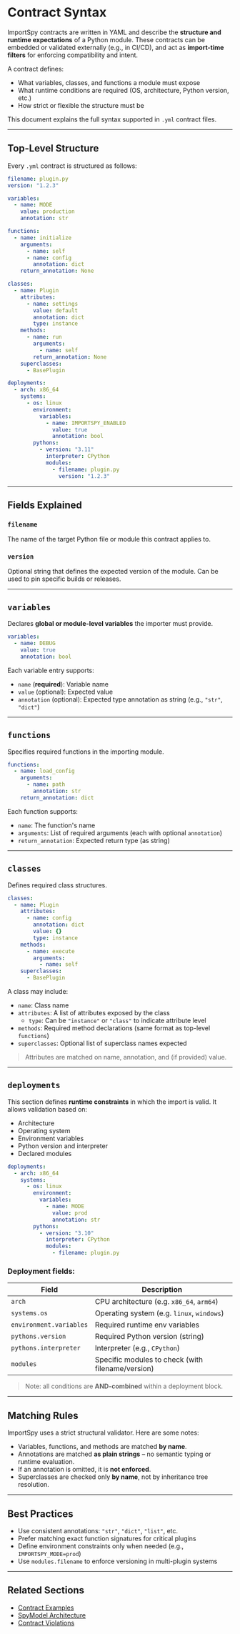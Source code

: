 # Contract Syntax

ImportSpy contracts are written in YAML and describe the **structure and runtime expectations** of a Python module. These contracts can be embedded or validated externally (e.g., in CI/CD), and act as **import-time filters** for enforcing compatibility and intent.

A contract defines:
- What variables, classes, and functions a module must expose
- What runtime conditions are required (OS, architecture, Python version, etc.)
- How strict or flexible the structure must be

This document explains the full syntax supported in `.yml` contract files.

---

## Top-Level Structure

Every `.yml` contract is structured as follows:

```yaml
filename: plugin.py
version: "1.2.3"

variables:
  - name: MODE
    value: production
    annotation: str

functions:
  - name: initialize
    arguments:
      - name: self
      - name: config
        annotation: dict
    return_annotation: None

classes:
  - name: Plugin
    attributes:
      - name: settings
        value: default
        annotation: dict
        type: instance
    methods:
      - name: run
        arguments:
          - name: self
        return_annotation: None
    superclasses:
      - BasePlugin

deployments:
  - arch: x86_64
    systems:
      - os: linux
        environment:
          variables:
            - name: IMPORTSPY_ENABLED
              value: true
              annotation: bool
        pythons:
          - version: "3.11"
            interpreter: CPython
            modules:
              - filename: plugin.py
                version: "1.2.3"
```

---

## Fields Explained

### `filename`
The name of the target Python file or module this contract applies to.

### `version`
Optional string that defines the expected version of the module. Can be used to pin specific builds or releases.

---

## `variables`

Declares **global or module-level variables** the importer must provide.

```yaml
variables:
  - name: DEBUG
    value: true
    annotation: bool
```

Each variable entry supports:
- `name` (**required**): Variable name
- `value` (optional): Expected value
- `annotation` (optional): Expected type annotation as string (e.g., `"str"`, `"dict"`)

---

## `functions`

Specifies required functions in the importing module.

```yaml
functions:
  - name: load_config
    arguments:
      - name: path
        annotation: str
    return_annotation: dict
```

Each function supports:
- `name`: The function's name
- `arguments`: List of required arguments (each with optional `annotation`)
- `return_annotation`: Expected return type (as string)

---

## `classes`

Defines required class structures.

```yaml
classes:
  - name: Plugin
    attributes:
      - name: config
        annotation: dict
        value: {}
        type: instance
    methods:
      - name: execute
        arguments:
          - name: self
    superclasses:
      - BasePlugin
```

A class may include:
- `name`: Class name
- `attributes`: A list of attributes exposed by the class
  - `type`: Can be `"instance"` or `"class"` to indicate attribute level
- `methods`: Required method declarations (same format as top-level `functions`)
- `superclasses`: Optional list of superclass names expected

> Attributes are matched on name, annotation, and (if provided) value.

---

## `deployments`

This section defines **runtime constraints** in which the import is valid. It allows validation based on:

- Architecture
- Operating system
- Environment variables
- Python version and interpreter
- Declared modules

```yaml
deployments:
  - arch: x86_64
    systems:
      - os: linux
        environment:
          variables:
            - name: MODE
              value: prod
              annotation: str
        pythons:
          - version: "3.10"
            interpreter: CPython
            modules:
              - filename: plugin.py
```

### Deployment fields:

| Field        | Description                                 |
|--------------|---------------------------------------------|
| `arch`       | CPU architecture (e.g. `x86_64`, `arm64`)   |
| `systems.os` | Operating system (e.g. `linux`, `windows`)  |
| `environment.variables` | Required runtime env variables   |
| `pythons.version` | Required Python version (string)       |
| `pythons.interpreter` | Interpreter (e.g., `CPython`)      |
| `modules`    | Specific modules to check (with filename/version) |

> Note: all conditions are **AND-combined** within a deployment block.

---

## Matching Rules

ImportSpy uses a strict structural validator. Here are some notes:

- Variables, functions, and methods are matched **by name**.
- Annotations are matched **as plain strings** – no semantic typing or runtime evaluation.
- If an annotation is omitted, it is **not enforced**.
- Superclasses are checked only **by name**, not by inheritance tree resolution.

---

## Best Practices

- Use consistent annotations: `"str"`, `"dict"`, `"list"`, etc.
- Prefer matching exact function signatures for critical plugins
- Define environment constraints only when needed (e.g., `IMPORTSPY_MODE=prod`)
- Use `modules.filename` to enforce versioning in multi-plugin systems

---

## Related Sections

- [Contract Examples](examples.md)
- [SpyModel Architecture](../advanced/spymodel.md)
- [Contract Violations](../validation-errors.md)
